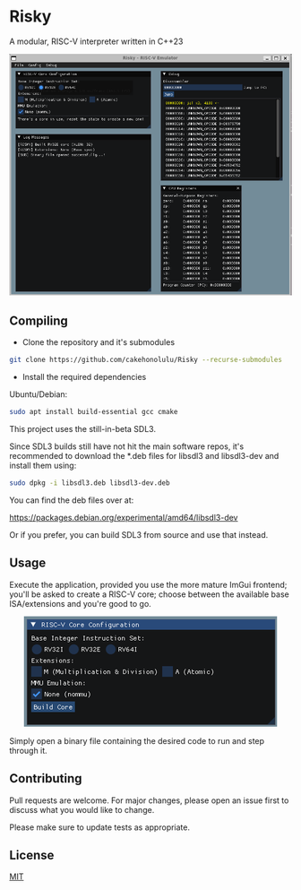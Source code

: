 # Risky

A modular, RISC-V interpreter written in C++23

<p align="center">
  <img src="resources/screenshot.png" />
</p>

## Compiling

* Clone the repository and it's submodules

```bash
git clone https://github.com/cakehonolulu/Risky --recurse-submodules
```

* Install the required dependencies

Ubuntu/Debian:

```bash
sudo apt install build-essential gcc cmake
```

This project uses the still-in-beta SDL3.

Since SDL3 builds still have not hit the main software repos, it's recommended to download the *.deb files for libsdl3 and libsdl3-dev and install them using:

```bash
sudo dpkg -i libsdl3.deb libsdl3-dev.deb
```

You can find the deb files over at:

https://packages.debian.org/experimental/amd64/libsdl3-dev

Or if you prefer, you can build SDL3 from source and use that instead.

## Usage

Execute the application, provided you use the more mature ImGui frontend; you'll be asked to create a RISC-V core; choose between the available base ISA/extensions and you're good to go.

<p align="center">
  <img src="resources/coreconf.png" />
</p>

Simply open a binary file containing the desired code to run and step through it.

## Contributing

Pull requests are welcome. For major changes, please open an issue first
to discuss what you would like to change.

Please make sure to update tests as appropriate.

## License

[MIT](https://choosealicense.com/licenses/mit/)